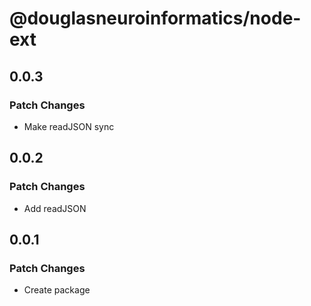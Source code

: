 # @douglasneuroinformatics/node-ext

## 0.0.3

### Patch Changes

- Make readJSON sync

## 0.0.2

### Patch Changes

- Add readJSON

## 0.0.1

### Patch Changes

- Create package

